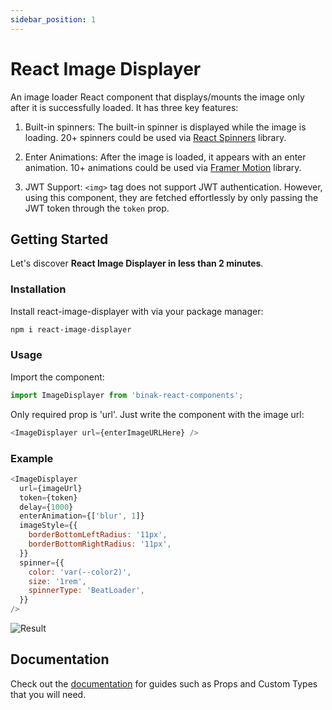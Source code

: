 ```yaml
---
sidebar_position: 1
---
```


# React Image Displayer

An image loader React component that displays/mounts the image only after it is successfully loaded. It has three key features:

1. Built-in spinners: The built-in spinner is displayed while the image is loading. 20+ spinners could be used via [React Spinners](https://www.davidhu.io/react-spinners/) library.

2. Enter Animations: After the image is loaded, it appears with an enter animation. 10+ animations could be used via [Framer Motion](https://www.framer.com/motion/) library.

3. JWT Support: `<img>` tag does not support JWT authentication. However, using this component, they are fetched effortlessly by only passing the JWT token through the `token` prop.

## Getting Started

Let's discover **React Image Displayer in less than 2 minutes**.

### Installation

Install react-image-displayer with via your package manager:

```bash
npm i react-image-displayer
```

### Usage

Import the component:

```javascript
import ImageDisplayer from 'binak-react-components';
```

Only required prop is 'url'. Just write the component with the image url:

```javascript
<ImageDisplayer url={enterImageURLHere} />
```

### Example

```javascript
<ImageDisplayer
  url={imageUrl}
  token={token}
  delay={1000}
  enterAnimation={['blur', 1]}
  imageStyle={{
    borderBottomLeftRadius: '11px',
    borderBottomRightRadius: '11px',
  }}
  spinner={{
    color: 'var(--color2)',
    size: '1rem',
    spinnerType: 'BeatLoader',
  }}
/>
```

![Result](./doc/docs/img/result.gif)

## Documentation

Check out the [documentation](https://sdenizozturk.github.io/react-image-displayer/) for guides such as Props and Custom Types that you will need.
